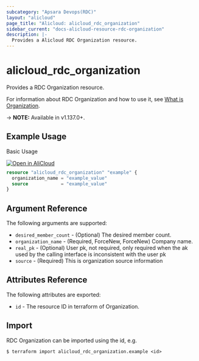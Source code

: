 ```yaml
---
subcategory: "Apsara Devops(RDC)"
layout: "alicloud"
page_title: "Alicloud: alicloud_rdc_organization"
sidebar_current: "docs-alicloud-resource-rdc-organization"
description: |-
  Provides a Alicloud RDC Organization resource.
---
```


# alicloud\_rdc\_organization

Provides a RDC Organization resource.

For information about RDC Organization and how to use it, see [What is Organization](https://help.aliyun.com/document_detail/51678.html).

-> **NOTE:** Available in v1.137.0+.

## Example Usage

Basic Usage

<div style="display: block;margin-bottom: 40px;"><div class="oics-button" style="float: right;position: absolute;margin-bottom: 10px;">
  <a href="https://api.aliyun.com/terraform?resource=alicloud_rdc_organization&exampleId=a3011801-d6f5-97cf-5394-61233647189078396e0d&activeTab=example&spm=docs.r.rdc_organization.0.a3011801d6&intl_lang=EN_US" target="_blank">
    <img alt="Open in AliCloud" src="https://img.alicdn.com/imgextra/i1/O1CN01hjjqXv1uYUlY56FyX_!!6000000006049-55-tps-254-36.svg" style="max-height: 44px; max-width: 100%;">
  </a>
</div></div>

```terraform
resource "alicloud_rdc_organization" "example" {
  organization_name = "example_value"
  source            = "example_value"
}

```

## Argument Reference

The following arguments are supported:

* `desired_member_count` - (Optional) The desired member count.
* `organization_name` - (Required, ForceNew, ForceNew) Company name.
* `real_pk` - (Optional) User pk, not required, only required when the ak used by the calling interface is inconsistent with the user pk
* `source` - (Required) This is organization source information

## Attributes Reference

The following attributes are exported:

* `id` - The resource ID in terraform of Organization.

## Import

RDC Organization can be imported using the id, e.g.

```shell
$ terraform import alicloud_rdc_organization.example <id>
```
